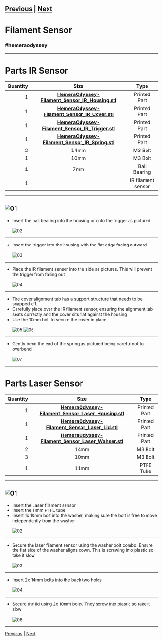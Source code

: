 [Previous](04_X_Carriage.md) | [Next](06_Undercarriage.md)  
---
# Filament Sensor
### #hemeraodyssey
---
# Parts IR Sensor
|Quantity|Size|Type|
|---:|:---:|:---:|
|1|[**HemeraOdyssey-Filament_Sensor_IR_Housing.stl**](../HemeraOdyssey_STLs_BETA/HemeraOdyssey-Filament_Sensor_IR_Housing.stl)|Printed Part|
|1|[**HemeraOdyssey-Filament_Sensor_IR_Cover.stl**](../HemeraOdyssey_STLs_BETA/HemeraOdyssey-Filament_Sensor_IR_Cover.stl)|Printed Part|
|1|[**HemeraOdyssey-Filament_Sensor_IR_Trigger.stl**](../HemeraOdyssey_STLs_BETA/HemeraOdyssey-Filament_Sensor_IR_Trigger.stl)|Printed Part|
|1|[**HemeraOdyssey-Filament_Sensor_IR_Spring.stl**](../HemeraOdyssey_STLs_BETA/HemeraOdyssey-Filament_Sensor_IR_Spring.stl)|Printed Part|
|2|14mm|M3 Bolt|
|1|10mm|M3 Bolt|
|1|7mm|Ball Bearing|
|1||IR filament sensor|
---  
![01](../img/Filament_Sensors/IR/01.jpg)
---
* Insert the ball bearing into the housing or onto the trigger as pictured<br>  
![02](../img/Filament_Sensors/IR/02.jpg)
---
* Insert the trigger into the housing with the flat edge facing outward<br>  
![03](../img/Filament_Sensors/IR/03.jpg)
---
* Place the IR filament sensor into the side as pictures. This will prevent the trigger from falling out<br>  
![04](../img/Filament_Sensors/IR/04.jpg)
---
* The cover alignment tab has a support structure that needs to be snapped off.
* Carefully place over the IR filament sensor, ensuring the alignment tab seats correctly and the cover sits flat against the housing
* Use the 10mm bolt to secure the cover in place<br>  
![05](../img/Filament_Sensors/IR/05.jpg)
![06](../img/Filament_Sensors/IR/06.jpg)
---
* Gently bend the end of the spring as pictured being careful not to overbend<br>  
![07](../img/Filament_Sensors/IR/07.jpg)
---
# Parts Laser Sensor
|Quantity|Size|Type|
|---:|:---:|:---:|
|1|[**HemeraOdyssey-Filament_Sensor_Laser_Housing.stl**](../HemeraOdyssey_STLs_BETA/HemeraOdyssey-Filament_Sensor_Laser_Housing.stl)|Printed Part|
|1|[**HemeraOdyssey-Filament_Sensor_Laser_Lid.stl**](../HemeraOdyssey_STLs_BETA/HemeraOdyssey-Filament_Sensor_Laser_Lid.stl)|Printed Part|
|1|[**HemeraOdyssey-Filament_Sensor_Laser_Wahser.stl**](../HemeraOdyssey_STLs_BETA/HemeraOdyssey-Filament_Sensor_Laser_Wahser.stl)|Printed Part|
|2|14mm|M3 Bolt|
|3|10mm|M3 Bolt|
|1|11mm|PTFE Tube|
---
![01](../img/Filament_Sensors/Laser/01.jpg)
---
* Insert the Laser filament sensor
* Insert the 11mm PTFE tube
* Insert 1x 10mm bolt into the washer, making sure the bolt is free to move independently from the washer<br>  
![02](../img/Filament_Sensors/Laser/02.jpg)
---
* Secure the laser filament sensor using the washer bolt combo. Ensure the flat side of the washer aligns down. This is screwing into plastic so take it slow<br>  
![03](../img/Filament_Sensors/Laser/03.jpg)
---
* Insert 2x 14mm bolts into the back two holes<br>  
![04](../img/Filament_Sensors/Laser/04.jpg)
---
* Secure the lid using 2x 10mm bolts. They screw into plastic so take it slow<br>  
![06](../img/Filament_Sensors/Laser/06.jpg)
---
[Previous](04_X_Carriage.md) | [Next](06_Undercarriage.md)
